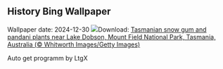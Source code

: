 ## History Bing Wallpaper
Wallpaper date: 2024-12-30
![](https://www.bing.com/th?id=OHR.MountFieldNP_EN-IN2502905267_UHD.jpg&w=1000)Download: [Tasmanian snow gum and pandani plants near Lake Dobson, Mount Field National Park, Tasmania, Australia (© Whitworth Images/Getty Images)](https://www.bing.com/th?id=OHR.MountFieldNP_EN-IN2502905267_UHD.jpg)

Auto get programm by LtgX
